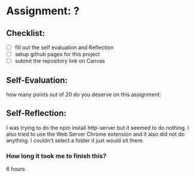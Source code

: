 # Assignment: ?

## Checklist:
- [ ] fill out the self evaluation and Reflection
- [ ] setup github pages for this project
- [ ] submit the repository link on Canvas

## Self-Evaluation:

how many points out of 20 do you deserve on this assignment:

## Self-Reflection:
I was trying to do the npm install http-server but it seemed to do nothing. I also tried to use the Web Server Chrome extension and it also did not do anything. I couldn't select a folder it just would sit there. 
### How long it took me to finish this?
6 hours